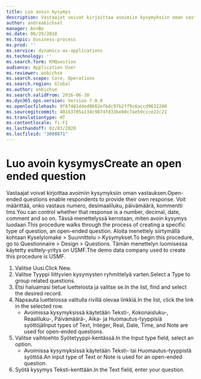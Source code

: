 ```yaml
---
title: Luo avoin kysymys
description: Vastaajat voivat kirjoittaa avoimiin kysymyksiin oman vastauksen.
author: andreabichsel
manager: AnnBe
ms.date: 08/29/2018
ms.topic: business-process
ms.prod: ''
ms.service: dynamics-ax-applications
ms.technology: ''
ms.search.form: KMQuestion
audience: Application User
ms.reviewer: anbichse
ms.search.scope: Core, Operations
ms.search.region: Global
ms.author: anbichse
ms.search.validFrom: 2016-06-30
ms.dyn365.ops.version: Version 7.0.0
ms.openlocfilehash: 9f87401dded0682efbdc97b2ff9c6accd9632200
ms.sourcegitcommit: 40163705a134c9874fd33be80c7ae59ccce22c21
ms.translationtype: HT
ms.contentlocale: fi-FI
ms.lasthandoff: 02/03/2020
ms.locfileid: "3008871"
---
```

# <a name="create-an-open-ended-question"></a><span data-ttu-id="f93ba-103">Luo avoin kysymys</span><span class="sxs-lookup"><span data-stu-id="f93ba-103">Create an open ended question</span></span>



<span data-ttu-id="f93ba-104">Vastaajat voivat kirjoittaa avoimiin kysymyksiin oman vastauksen.</span><span class="sxs-lookup"><span data-stu-id="f93ba-104">Open-ended questions enable respondents to provide their own response.</span></span> <span data-ttu-id="f93ba-105">Voit määrittää, onko vastaus numero, desimaaliluku, päivämäärä, kommentti tms.</span><span class="sxs-lookup"><span data-stu-id="f93ba-105">You can control whether that response is a number, decimal, date, comment and so on.</span></span> <span data-ttu-id="f93ba-106">Tässä menettelyssä kerrotaan, miten avoin kysymys luodaan.</span><span class="sxs-lookup"><span data-stu-id="f93ba-106">This procedure walks through the process of creating a specific type of question, an open-ended question.</span></span> <span data-ttu-id="f93ba-107">Aloita menettely siirtymällä kohtaan Kyselylomake > Suunnittelu > Kysymykset.</span><span class="sxs-lookup"><span data-stu-id="f93ba-107">To begin this procedure, go to Questionnaire > Design > Questions.</span></span> <span data-ttu-id="f93ba-108">Tämän menettelyn luomisessa käytetty esittely-yritys on USMF.</span><span class="sxs-lookup"><span data-stu-id="f93ba-108">The demo data company used to create this procedure is USMF.</span></span>

1. <span data-ttu-id="f93ba-109">Valitse Uusi.</span><span class="sxs-lookup"><span data-stu-id="f93ba-109">Click New.</span></span>
2. <span data-ttu-id="f93ba-110">Valitse Tyyppi liittyvien kysymysten ryhmittelyä varten.</span><span class="sxs-lookup"><span data-stu-id="f93ba-110">Select a Type to group related questions.</span></span>
3. <span data-ttu-id="f93ba-111">Etsi haluamasi tietue luettelosta ja valitse se.</span><span class="sxs-lookup"><span data-stu-id="f93ba-111">In the list, find and select the desired record.</span></span>
4. <span data-ttu-id="f93ba-112">Napsauta luettelossa valitulla rivillä olevaa linkkiä.</span><span class="sxs-lookup"><span data-stu-id="f93ba-112">In the list, click the link in the selected row.</span></span>
    * <span data-ttu-id="f93ba-113">Avoimissa kysymyksissä käytetään Teksti-, Kokonaisluku-, Reaaliluku-, Päivämäärä-, Aika- ja Huomautus-tyyppisiä syöttöjä</span><span class="sxs-lookup"><span data-stu-id="f93ba-113">Input types of Text, Integer, Real, Date, Time, and Note are used for open-ended questions.</span></span>  
5. <span data-ttu-id="f93ba-114">Valitse vaihtoehto Syötetyyppi-kentässä.</span><span class="sxs-lookup"><span data-stu-id="f93ba-114">In the Input type field, select an option.</span></span>
    * <span data-ttu-id="f93ba-115">Avoimissa kysymyksissä käytetään Teksti- tai Huomautus-tyyppistä syöttöä.</span><span class="sxs-lookup"><span data-stu-id="f93ba-115">An input type of Text or Note is used for an open-ended question.</span></span>  
6. <span data-ttu-id="f93ba-116">Syötä kysymys Teksti-kenttään.</span><span class="sxs-lookup"><span data-stu-id="f93ba-116">In the Text field, enter your question.</span></span>

